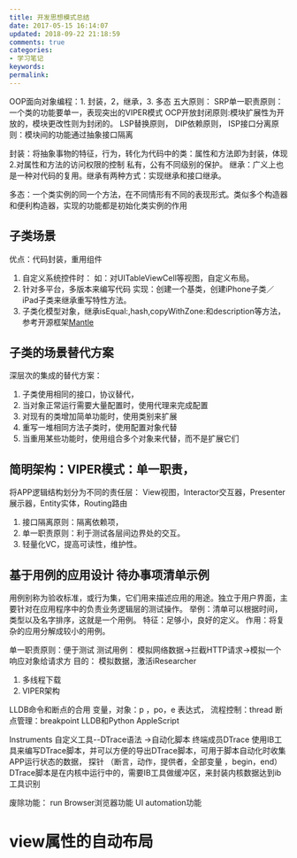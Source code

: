 ```yaml
---
title: 开发思想模式总结
date: 2017-05-15 16:14:07
updated: 2018-09-22 21:18:59
comments: true
categories: 
- 学习笔记
keywords: 
permalink: 
---
```


OOP面向对象编程：1. 封装，2，继承，3. 多态 
五大原则：
SRP单一职责原则：一个类的功能要单一，表现突出的VIPER模式
OCP开放封闭原则:模块扩展性为开放的，模块更改性则为封闭的。
LSP替换原则，
DIP依赖原则，
ISP接口分离原则：模块间的功能通过抽象接口隔离

封装：将抽象事物的特征，行为，转化为代码中的类：属性和方法即为封装，体现2.对属性和方法的访问权限的控制 私有，公有不同级别的保护。
继承：广义上也是一种对代码的复用。继承有两种方式：实现继承和接口继承。

多态：一个类实例的同一个方法，在不同情形有不同的表现形式。类似多个构造器和便利构造器，实现的功能都是初始化类实例的作用




## 子类场景
优点：代码封装，重用组件
1. 自定义系统控件时： 如：对UITableViewCell等视图，自定义布局。
2. 针对多平台，多版本来编写代码
实现：创建一个基类，创建iPhone子类／iPad子类来继承重写特性方法。
3. 子类化模型对象，继承isEqual:,hash,copyWithZone:和description等方法，参考开源框架[Mantle](http://southpeak.github.io/2015/01/11/sourcecode-mantle/)

## 子类的场景替代方案
深层次的集成的替代方案：
1. 子类使用相同的接口，协议替代，
2. 当对象正常运行需要大量配置时，使用代理来完成配置 
3. 对现有的类增加简单功能时，使用类别来扩展
4. 重写一堆相同方法子类时，使用配置对象代替
5. 当重用某些功能时，使用组合多个对象来代替，而不是扩展它们

## 简明架构：VIPER模式：单一职责，
将APP逻辑结构划分为不同的责任层：
View视图，Interactor交互器，Presenter展示器，Entity实体，Routing路由

1. 接口隔离原则：隔离依赖项，
2. 单一职责原则：利于测试各层间边界处的交互。
3. 轻量化VC，提高可读性，维护性。

## 基于用例的应用设计  待办事项清单示例
用例别称为验收标准，或行为集，它们用来描述应用的用途。独立于用户界面，主要针对在应用程序中的负责业务逻辑层的测试操作。
举例：清单可以根据时间，类型以及名字排序，这就是一个用例。
特征：足够小，良好的定义。
作用：将复杂的应用分解成较小的用例。





单一职责原则：便于测试
测试用例：
模拟网络数据->拦截HTTP请求->模拟一个响应对象给请求方
目的：
模拟数据，激活iResearcher 


1. 多线程下载
2. VIPER架构



LLDB命令和断点的合用
变量，对象：p ，po，e 表达式，
流程控制：thread 
断点管理：breakpoint
LLDB和Python
AppleScript

Instruments
自定义工具--DTrace语法 ->自动化脚本 
终端成员DTrace
使用IB工具来编写DTrace脚本，并可以方便的导出DTrace脚本，可用于脚本自动化时收集APP运行状态的数据，
探针 （断言，动作，提供者，全部变量 ，begin，end）
DTrace脚本是在内核中运行中的，需要IB工具做缓冲区，来封装内核数据达到ib工具识别



废除功能：
run Browser浏览器功能
UI automation功能



# view属性的自动布局



